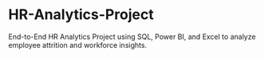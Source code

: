 # HR-Analytics-Project
End-to-End HR Analytics Project using SQL, Power BI, and Excel to analyze employee attrition and workforce insights.
